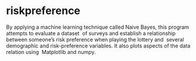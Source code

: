 # riskpreference
By applying a machine learning technique called Naive Bayes, this program attempts to evaluate a dataset  of surveys and establish a relationship between someone’s risk preference when playing the lottery and  several demographic and risk-preference variables. It also plots aspects of the data relation using  Matplotlib and numpy. 
